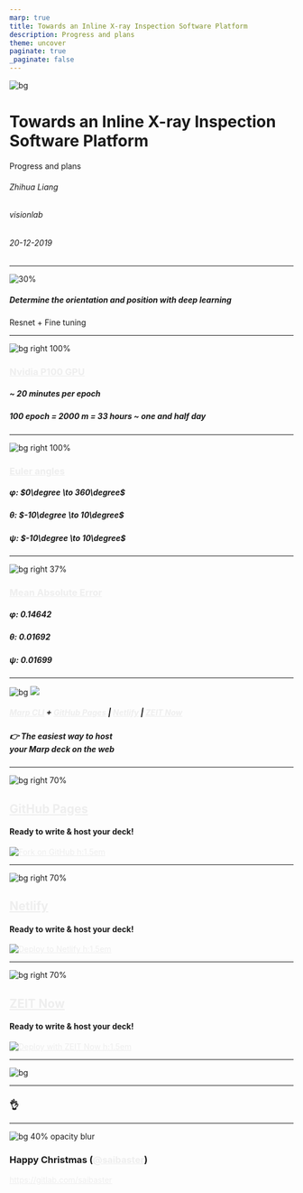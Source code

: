 ```yaml
---
marp: true
title: Towards an Inline X-ray Inspection Software Platform
description: Progress and plans
theme: uncover
paginate: true
_paginate: false
---
```


![bg](./assets/gradient.jpg)

# <!--fit-->Towards an Inline X-ray Inspection Software Platform

 Progress and plans

###### Zhihua Liang ######
###### visionlab ######
###### 20-12-2019

<style scoped>a { color: #eee; }</style>

---

![30%](https://img.favpng.com/19/0/20/machine-learning-deep-learning-with-python-artificial-intelligence-png-favpng-qFCv7GVnQNDpErJCX6ukpSHLw.jpg)
##### <!--fit--> Determine the orientation and position with deep learning 

Resnet + Fine tuning 

---

![bg right 100%](/assets/nvidia.png)
### **[Nvidia P100 GPU](https://www.nvidia.com/en-us/data-center/tesla-p100/)**

##### ~ 20 minutes per epoch
##### 100 epoch = 2000 m =  33 hours ~ one and half day
---

![bg right 100%](/assets/prediction.png)
### **[Euler angles](https://en.wikipedia.org/wiki/Euler_angles)**

##### $\varphi$: $0\degree \to 360\degree$
##### $\theta$:  $-10\degree \to 10\degree$
##### $\psi$:  $-10\degree \to 10\degree$
---

![bg right 37%](/assets/predic.png)
### **[Mean Absolute Error](https://en.wikipedia.org/wiki/Mean_absolute_error)**

##### $\varphi$: 0.14642
##### $\theta$:  0.01692
##### $\psi$:  0.01699
---

![bg](#123)
![](#fff)

##### <!--fit--> [Marp CLI](https://github.com/marp-team/marp-cli) + [GitHub Pages](https://github.com/pages) | [Netlify](https://www.netlify.com/) | [ZEIT Now](https://zeit.co/now)

##### <!--fit--> 👉 The easiest way to host<br />your Marp deck on the web

---

![bg right 70%](https://icongr.am/octicons/mark-github.svg)

## **[GitHub Pages](https://github.com/pages)**

#### Ready to write & host your deck!

[![Fork on GitHub h:1.5em](https://img.shields.io/github/forks/yhatt/marp-cli-example?label=Fork&style=social)](https://github.com/yhatt/marp-cli-example)

<!-- _footer: ":information_source: Require to pass ACCESS_TOKEN as secret." -->

---

![bg right 70%](https://www.netlify.com/img/press/logos/logomark.svg)

## **[Netlify](https://www.netlify.com/)**

#### Ready to write & host your deck!

[![Deploy to Netlify h:1.5em](https://www.netlify.com/img/deploy/button.svg)](https://app.netlify.com/start/deploy?repository=https://github.com/yhatt/marp-cli-example)

---

![bg right 70%](https://assets.zeit.co/image/upload/front/assets/design/now-black.svg)

## **[ZEIT Now](https://zeit.co/now)**

#### Ready to write & host your deck!

[![Deploy with ZEIT Now h:1.5em](https://zeit.co/button)](https://zeit.co/new/project?template=https://github.com/yhatt/marp-cli-example)

---

![bg](/assets/Framwork.svg)

---

### <!--fit--> :ok_hand:

---

![bg 40% opacity blur](./assets/Sinterklaas_2007.jpg)

### Happy Christmas ([@saibaster](https://twitter.com/saibaster))

https://gitlab.com/saibaster

